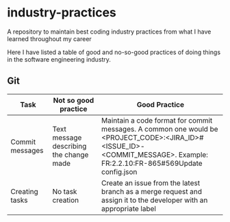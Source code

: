 # industry-practices
A repository to maintain best coding industry practices from what I have learned throughout my career

Here I have listed a table of good and no-so-good practices of doing things in the software engineering industry.

## Git

Task | Not so good practice | Good Practice
--- | --- | --- 
Commit messages | Text message describing the change made | Maintain a code format for commit messages. A common one would be <PROJECT_CODE>:<VERSION><JIRA_ID>#<ISSUE_ID>-<COMMIT_MESSAGE>. Example: FR:2.2.10:FR-865#569Update config.json 
Creating tasks | No task creation | Create an issue from the latest branch as a merge request and assign it to the developer with an appropriate label
